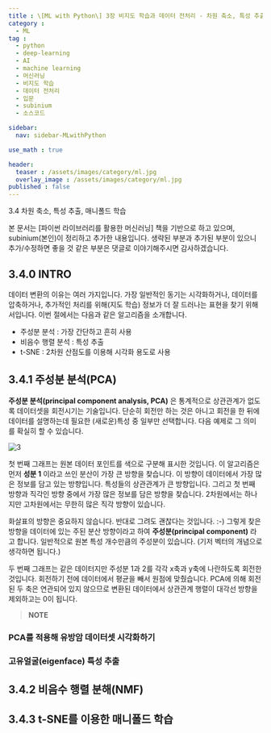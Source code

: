```yaml
---
title : \[ML with Python\] 3장 비지도 학습과 데이터 전처리 - 차원 축소, 특성 추출, 매니폴드 학습
category :
  - ML
tag :
  - python
  - deep-learning
  - AI
  - machine learning
  - 머신러닝
  - 비지도 학습
  - 데이터 전처리
  - 입문
  - subinium
  - 소스코드

sidebar:
  nav: sidebar-MLwithPython

use_math : true

header:
  teaser : /assets/images/category/ml.jpg
  overlay_image : /assets/images/category/ml.jpg
published : false
---
```


3.4 차원 축소, 특성 추출, 매니폴드 학습

본 문서는 [파이썬 라이브러리를 활용한 머신러닝] 책을 기반으로 하고 있으며, subinium(본인)이 정리하고 추가한 내용입니다. 생략된 부분과 추가된 부분이 있으니 추가/수정하면 좋을 것 같은 부분은 댓글로 이야기해주시면 감사하겠습니다.

## 3.4.0 INTRO

데이터 변환의 이유는 여러 가지입니다.
가장 일반적인 동기는 시각화하거나, 데이터를 압축하거나, 추가적인 처리를 위해(지도 학습) 정보가 더 잘 드러나는 표현을 찾기 위해서입니다.
이번 절에서는 다음과 같은 알고리즘을 소개합니다.

- 주성분 분석 : 가장 간단하고 흔히 사용
- 비음수 행렬 분석 : 특성 추출
- t-SNE : 2차원 산점도를 이용해 시각화 용도로 사용

## 3.4.1 주성분 분석(PCA)

**주성분 분석(principal component analysis, PCA)** 은 통계적으로 상관관계가 없도록 데이터셋을 회전시기는 기술입니다.
단순히 회전만 하는 것은 아니고 회전을 한 뒤에 데이터를 설명하는데 필요한 (새로운)특성 중 일부만 선택합니다.
다음 예제로 그 의미를 확실히 할 수 있습니다.

![3](https://i.imgur.com/dRAtKnq.png)

첫 번째 그래프는 원본 데이터 포인트를 색으로 구분해 표시한 것입니다. 이 알고리즘은 먼저 **성분 1** 이라고 쓰인 분산이 가장 큰 방향을 찾습니다.
이 방향이 데이터에서 가장 많은 정보를 담고 있는 방향입니다. 특성들의 상관관계가 큰 방향입니다.
그리고 첫 번째 방향과 직각인 방향 중에서 가장 많은 정보를 담은 방향을 찾습니다.
2차원에서는 하나지만 고차원에서는 무한히 많은 직각 방향이 있습니다.

화살표의 방향은 중요하지 않습니다. 반대로 그려도 괜찮다는 것입니다. :-)
그렇게 찾은 방향을 데이터에 있는 주된 분산 방향이라고 하여 **주성분(principal component)** 라고 합니다. 일반적으로 원본 특성 개수만큼의 주성분이 있습니다. (기저 벡터의 개념으로 생각하면 됩니다.)

두 번째 그래프는 같은 데이터지만 주성분 1과 2를 각각 x축과 y축에 나란하도록 회전한 것입니다. 회전하기 전에 데이터에서 평균을 빼서 원점에 맞췄습니다. PCA에 의해 회전된 두 축은 연관되어 있지 않으므로 변환된 데이터에서 상관관계 행렬이 대각선 방향을 제외하고는 0이 됩니다.

> **NOTE**

### PCA를 적용해 유방암 데이터셋 시각화하기

### 고유얼굴(eigenface) 특성 추출

## 3.4.2 비음수 행렬 분해(NMF)

## 3.4.3 t-SNE를 이용한 매니폴드 학습
